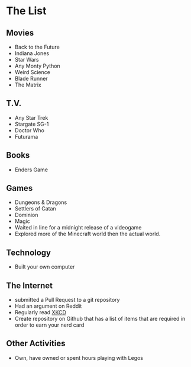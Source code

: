 
# The List

## Movies
* Back to the Future
* Indiana Jones
* Star Wars
* Any Monty Python
* Weird Science
* Blade Runner
* The Matrix

## T.V.
* Any Star Trek
* Stargate SG-1
* Doctor Who
* Futurama

## Books
* Enders Game

## Games
* Dungeons & Dragons
* Settlers of Catan
* Dominion
* Magic
* Waited in line for a midnight release of a videogame
* Explored more of the Minecraft world then the actual world.

## Technology
* Built your own computer

## The Internet
* submitted a Pull Request to a git repository
* Had an argument on Reddit
* Regularly read [XKCD](http://xkcd.com)
* Create repository on Github that has a list of items that are required in order to earn your nerd card

## Other Activities
* Own, have owned or spent hours playing with Legos
